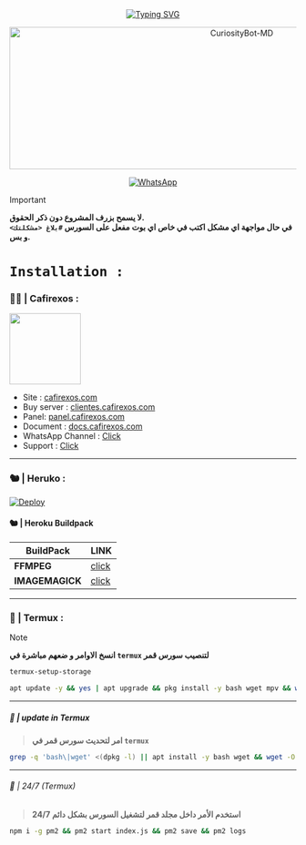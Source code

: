 <div align="center">
<a href="https://git.io/typing-svg"><img src="https://readme-typing-svg.demolab.com?font=Ribeye&weight=300&size=37&duration=3000&pause=100&color=978e9e&background=601D6E00&center=true&vCenter=true&repeat=true&random=FALSO&width=660&height=90&lines=Moon+V1.0.0" alt="Typing SVG"/></a>
</div>

<p align="center">
<img src="https://telegra.ph/file/45df7a47294339b17751f.png" alt="CuriosityBot-MD" width="800" height="250" />
</p>

<p align="center">
<a href="https://whatsapp.com/channel/0029VaUpcIqJuyA4hiyNYR1K"><img alt="WhatsApp" src="https://img.shields.io/badge/WhatsApp_Channel-25D366?style=for-the-badge&logo=whatsapp&logoColor=white"/></a>
</p>

> [!IMPORTANT]
> **لا يسمح بزرف المشروع دون ذكر الحقوق.** <br>
> **في حال مواجهة اي مشكل اكتب في خاص اي بوت مفعل على السورس `#بلاغ <مشكلتك>` و بس.**

# `Installation :`

### 🐦‍🔥 | Cafirexos :
<a href="https://cafirexos.com"><img src="https://cdn.cafirexos.com/logos%2Flogo_cfros_2000x2000.png" height="125px"></a>
- Site : [cafirexos.com](https://cafirexos.com)
- Buy server : [clientes.cafirexos.com](https://clientes.cafirexos.com?ref=vWPgcW58V3)
- Panel: [panel.cafirexos.com](https://panel.cafirexos.com)
- Document : [docs.cafirexos.com](https://docs.cafirexos.com)
- WhatsApp Channel : [Click](https://cafirexos.com/whatsapp)
- Support : [Click](https://cafirexos.com/comunidad)
***
### 🐿️ | Heruko :
[![Deploy](https://www.herokucdn.com/deploy/button.svg)](https://heroku.com/deploy?template=https://github.com/Hyodu/Moon)

#### 🐿️ | Heroku Buildpack
| BuildPack | LINK |
|--------|--------|
| **FFMPEG** |[click](https://github.com/jonathanong/heroku-buildpack-ffmpeg-latest) |
| **IMAGEMAGICK** | [click](https://github.com/DuckyTeam/heroku-buildpack-imagemagick) |
***
### 🪽 | Termux : 
> [!NOTE]
> **انسخ الاوامر و ضعهم مباشرة في `termux` لتنصيب سورس قمر**
<p align="left">
 
```bash
termux-setup-storage
```
```bash
apt update -y && yes | apt upgrade && pkg install -y bash wget mpv && wget -O - https://raw.githubusercontent.com/Hyodu/Moon/master/yartex.sh | bash
```

***

##### 🪽 | update in Termux
> **امر لتحديث سورس قمر في `termux`**
```bash
grep -q 'bash\|wget' <(dpkg -l) || apt install -y bash wget && wget -O - https://raw.githubusercontent.com/Hyodu/Moon/master/update.sh | bash
```
***
###### 🪽 | 24/7 (Termux)
> **استخدم الأمر داخل مجلد قمر لتشغيل السورس بشكل دائم 24/7**
```bash
npm i -g pm2 && pm2 start index.js && pm2 save && pm2 logs
```

